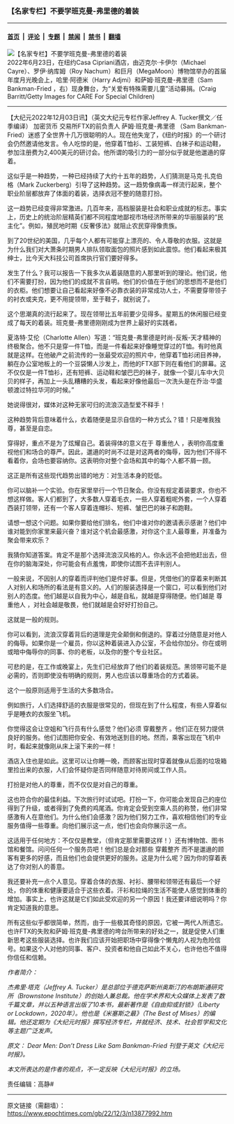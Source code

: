 ### 【名家专栏】不要学班克曼-弗里德的着装

---

#### [首页](../../../..?n13877992) &nbsp;|&nbsp; [评论](../../../../../epoch-comment?n13877992) &nbsp;|&nbsp; [专题](../../../../../epoch-special?n13877992) &nbsp;|&nbsp; [禁闻](../../../../../epoch-news?n13877992) &nbsp;|&nbsp; [禁书](../../../../../books?n13877992) &nbsp;|&nbsp; [翻墙](https://github.com/gfw-breaker/nogfw/blob/master/README.md?n13877992)


<div><img alt="【名家专栏】不要学班克曼-弗里德的着装" class="attachment-djy_600_400 size-djy_600_400 wp-post-image" src="https://i.epochtimes.com/assets/uploads/2022/12/id13878000-GettyImages-1241501271-1200x750-600x400.jpg"/>
<div class="caption">
 2022年6月23日，在纽约Casa Cipriani酒店，由迈克尔‧卡伊尔（Michael Cayre）、罗伊‧纳库姆（Roy Nachum）和巨月（MegaMoon）博物馆举办的首届年度月光晚会上，哈里‧阿德米（Harry Adjmi）和萨姆‧班克曼-弗里德（Sam Bankman-Fried ，右）现身舞台，为“关爱有特殊需要儿童”活动募捐。(Craig Barritt/Getty Images for CARE For Special Children)
</div></div><hr/><div class="post_content" id="artbody" itemprop="articleBody">
 <!-- article content begin -->
 <p>
  【大纪元2022年12月03日讯】（英文大纪元专栏作家Jeffrey A. Tucker撰文／任季编译）
  <ok href="https://www.epochtimes.com/gb/tag/%E5%8A%A0%E5%AF%86%E8%B4%A7%E5%B8%81.html">
   加密货币
  </ok>
  交易所FTX的前负责人
  <ok href="https://www.epochtimes.com/gb/tag/%E8%90%A8%E5%A7%86%E2%80%A7%E7%8F%AD%E5%85%8B%E6%9B%BC-%E5%BC%97%E9%87%8C%E5%BE%B7.html">
   萨姆‧班克曼-弗里德
  </ok>
  （Sam Bankman-Fried）迷惑了全世界十几万很聪明的人。现在他失宠了，《纽约时报》的一个研讨会仍然邀请他发言。令人吃惊的是，他穿着T恤衫、工装短裤、白袜子和运动鞋，参加注册费为2,400美元的研讨会。他所谓的吸引力的一部分似乎就是他邋遢的穿着。
 </p>
 <p>
  这似乎是一种趋势，一种已经持续了大约十五年的趋势，人们猜测是马克‧扎克伯格（Mark Zuckerberg）引导了这种趋势。这一趋势像病毒一样流行起来，整个职业阶层都放弃了体面的着装，选择衣冠不整的随意打扮。
 </p>
 <p>
  这一趋势已经变得非常激进。几百年来，高档服装是社会和职业成就的标志。事实上，历史上的统治阶层精英们都不同程度地鄙视市场经济所带来的华丽服装的“民主化”。例如，殖民地时期《反奢侈法》就阻止农民穿得像贵族。
 </p>
 <p>
  到了20世纪的美国，几乎每个人都有可能穿上漂亮的、令人尊敬的衣服。这就是为什么我们对大萧条时期男人排队领取面包的照片感到如此震惊。他们看起来极其绅士，比今天大科技公司首席执行官们要好得多。
 </p>
 <p>
  发生了什么？我可以报告一下我多次从着装随意的人那里听到的理论。他们说，他们不需要打扮，因为他们的成就不言自明。他们的价值在于他们的思想而不是他们的衣柜。他们想要让自己看起来好像不必靠衣装的非常成功人士，不需要穿带领子的衬衣或夹克，更不用提领带，至于鞋子，就别说了。
 </p>
 <p>
  这个思潮真的流行起来了。现在领带比五年前要少见得多。星期五的休闲服已经变成了每天的着装。班克曼-弗里德刚刚成为世界上最好的实践者。
 </p>
 <p>
  夏洛特‧艾伦（Charlotte Allen）写道：“班克曼-弗里德是时尚-反叛-天才精神的终极聚合。他不只是穿一件T恤，而是一件看起来好像睡觉穿过的T恤。有时他真就是这样。在他破产之前流传的一张最受欢迎的照片中，他穿着T恤衫闭目养神，躺在办公室地板上的一个豆袋懒人沙发上，而他的FTX部下则在看他们的屏幕。这不仅仅是一件T恤衫，还有短裤、运动鞋和皱巴巴的袜子，就像一个婴儿车中大贝贝的样子，再加上一头乱糟糟的头发，看起来好像他最后一次洗头是在乔治‧华盛顿渡过特拉华河的时候。”
 </p>
 <p>
  她说得很对，媒体对这种无家可归的流浪汉造型爱不释手！
 </p>
 <p>
  这种趋势背后意味着什么，衣着随便是显示自信的一种方式么？错！只是唯我独尊，甚至是自恋。
 </p>
 <p>
  穿得好，重点不是为了炫耀自己。着装得体的意义在于
  <ok href="https://www.epochtimes.com/gb/tag/%E5%B0%8A%E9%87%8D%E4%BB%96%E4%BA%BA.html">
   尊重他人
  </ok>
  ，表明你高度重视他们和场合的尊严。因此，邋遢的时尚不过是对这两者的侮辱，因为他们不得不看着你，会场也要容纳你。这表明你对整个会场和其中的每个人都不屑一顾。
 </p>
 <p>
  这正是所有这些现代趋势出错的地方：对生活本身的贬低。
 </p>
 <p>
  你可以脑补一个实验。你在家里举行一个节日聚会。你没有规定着装要求，你也不想这样做。客人们都到了，大多数人穿着毛衣，一些人穿着粗呢外套，一个人穿着西装打领带，还有一个客人穿着连帽衫、短裤、皱巴巴的袜子和跑鞋。
 </p>
 <p>
  请想一想这个问题。如果你要给他们排名，他们中谁对你的邀请表示感谢？他们中谁对能到你家里来最兴奋？谁对这个机会最感激，对你这个主人最尊重，并准备为聚会带来欢乐？
 </p>
 <p>
  我猜你知道答案。肯定不是那个选择流浪汉风格的人。你永远不会把他赶出去，但在你的脑海深处，你可能会有点羞愧，即使你试图不去评判别人。
 </p>
 <p>
  一般来说，不因别人的穿着而评判他们是件好事。但是，凭借他们的穿着来判断其人对别人和场所的看法是有意义的。人们的服装选择是一个窗口，可以看到他们对别人的态度。他们越是以自我为中心，越是自私，就越是穿得随便。他们越是
  <ok href="https://www.epochtimes.com/gb/tag/%E5%B0%8A%E9%87%8D%E4%BB%96%E4%BA%BA.html">
   尊重他人
  </ok>
  ，对社会越是敬畏，他们就越是会好好打扮自己。
 </p>
 <p>
  这就是一般的规则。
 </p>
 <p>
  你可以看到，流浪汉穿着背后的道理是完全颠倒和倒退的。穿着过分随意是对他人的侮辱。如果你是一个雇员，你以这种着装进入办公室，不会给你加分。你在或明或暗中侮辱你的同事、你的老板，以及你的整个专业社区。
 </p>
 <p>
  可悲的是，在工作或晚宴上，先生们已经放弃了他们的着装规范。黑领带可能不是必需的，否则即使没有明确的规则，男人也应该以尊重场合的方式着装。
 </p>
 <p>
  这个一般原则适用于生活的大多数场合。
 </p>
 <p>
  例如旅行，人们选择舒适的衣服是很常见的，但现在到了什么程度，有些人穿着似乎是睡衣的衣服坐飞机。
 </p>
 <p>
  你觉得这会让空姐和飞行员有什么感觉？他们必须
  <ok href="https://www.epochtimes.com/gb/tag/%E7%A9%BF%E6%88%B4%E6%95%B4%E9%BD%90.html">
   穿戴整齐
  </ok>
  。他们正在努力提供良好的服务。他们试图把你安全、有效地送到目的地。然而，乘客出现在飞机中时，看起来就像刚从床上滚下来的一样！
 </p>
 <p>
  酒店入住也是如此。这里可以让你睡一晚，而顾客出现时穿着就像从后面的垃圾箱里捡出来的衣服，人们会怀疑你是否同样随意对待房间或工作人员。
 </p>
 <p>
  打扮是对他人的尊重，而不仅仅是对自己的尊重。
 </p>
 <p>
  这也符合你的最佳利益。下次旅行时试试吧。打扮一下，你可能会发现自己的座位得到了升级，或者得到了免费的鸡尾酒。你肯定会受到空乘人员的称赞，他们非常感激有人在意他们。为什么他们会感激？因为他们努力工作，喜欢相信他们的专业服务值得一些尊重。向他们展示这一点，他们也会向你展示这一点。
 </p>
 <p>
  这适用于任何地方：不仅仅是教堂，（但肯定那里需要这样！）还有博物馆、图书馆和餐馆。问问任何一个服务员吧！他们总是会对那些
  <ok href="https://www.epochtimes.com/gb/tag/%E7%A9%BF%E6%88%B4%E6%95%B4%E9%BD%90.html">
   穿戴整齐
  </ok>
  而不是邋遢的顾客有更多的好感，而且他们也会提供更好的服务。这是为什么呢？因为你的穿着表达了你对别人的善意。
 </p>
 <p>
  我还要补充一点个人意见。穿着合体的衣服、衬衫、腰带和领带还有最后一个好处，你的体重和健康要适合于这些衣着。汗衫和拉绳的生活不能使人感觉到体重的增加。事实上，也许这就是它们如此受欢迎的另一个原因！我还要详细说明吗？你肯定知道我的意思。
 </p>
 <p>
  所有这些似乎都很简单，然而，由于一些极其奇怪的原因，它被一两代人所遗忘。也许FTX的失败和萨姆‧班克曼-弗里德的垮台所带来的好处之一，就是促使人们重新思考这些服装选择。也许我们应该开始把职场中穿得像个懒鬼的人视为危险信号。如果这个人对他的同事、客户、投资者和他自己如此不关心，也许他也不值得你信任和信赖。
 </p>
 <p>
  <em>
   作者简介：
  </em>
 </p>
 <p>
  <em>
   杰弗里‧塔克（Jeffrey A. Tucker）是总部位于德克萨斯州奥斯汀的布朗斯通研究所（Brownstone Institute）的创始人兼总裁。他在学术界和大众媒体上发表了数千篇文章，并以五种语言出版了10本书，最新著作是《自由抑或封锁》（Liberty or Lockdown，2020年）。他也是《米塞斯之最》（The Best of Mises）的编辑。他还定期为《大纪元时报》撰写经济专栏，并就经济、技术、社会哲学和文化等主题广泛发声。
  </em>
 </p>
 <p>
  <em>
   原文：
   <ok href="https://www.theepochtimes.com/dear-men-dont-dress-like-sam-bankman-fried_4885870.html" rel="noopener noreferrer" target="_blank">
    Dear Men: Don’t Dress Like Sam Bankman-Fried
   </ok>
   刊登于英文《大纪元时报》。
  </em>
 </p>
 <p>
  <em>
   本文所表达的是作者的观点，不一定反映《大纪元时报》的立场。
  </em>
 </p>
 <p>
  责任编辑：高静#
 </p>
 <!-- article content end -->
 <div id="below_article_ad">
 </div>
</div>


---

原文链接（需翻墙）：https://www.epochtimes.com/gb/22/12/3/n13877992.htm